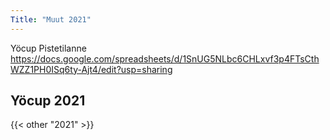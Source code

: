 ```yaml
--- 
Title: "Muut 2021"
---
```


Yöcup Pistetilanne
https://docs.google.com/spreadsheets/d/1SnUG5NLbc6CHLxvf3p4FTsCthWZZ1PH0ISq6ty-Ajt4/edit?usp=sharing 


## Yöcup 2021
{{< other "2021" >}}
